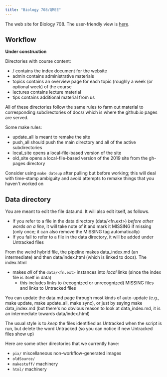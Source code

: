 ```yaml
---
title: "Biology 708/QMEE"
---
```


The web site for Biology 708. The user-friendly view is [here](https://mac-theobio.github.io/QMEE/index.html).

## Workflow

__Under construction__

Directories with course content:
* <repo>/ contains the index document for the website
* admin contains administrative materials
* topics contains an overview page for each topic (roughly a week (or optional week) of the course
* lectures contains lecture material
* tips contains additional material from us

All of these directories follow the same rules to farm out material to corresponding subdirectories of docs/ which is where the github.io pages are served.

Some make rules:
* update_all is meant to remake the site
* push_all should push the main directory and all of the active subdirectories
* local_site opens a local-file-based version of the site
* old_site opens a local-file-based version of the 2019 site from the gh-pages directory

Consider using `make dateup` after pulling but before working; this will deal with time-stamp ambiguity and avoid attempts to remake things that you haven't worked on

## Data directory

You are meant to edit the file data.md. It will also edit itself, as follows.

* If you refer to a file in the data directory (data/<fn.ext>) _before other words on a line_, it will take note of it and mark it MISSING if missing (only once; it can also remove the MISSING tag automatically)
* If you fail to refer to a file in the data directory, it will be added under Untracked files

From the weird hybrid file, the pipeline makes data_index.md (an intermediate) and then data/index.html (which is linked to docs). The index.html
* makes _all_ of the `data/<fn.ext>` instances into _local_ links (since the index file is itself in data)
	* this includes links to (recognized or unrecognized) MISSING files and links to Untracked files

You can update the data.md page through most kinds of auto-update (e.g., make update, make update_all, make sync), or just by saying make data_index.md (but there's no obvious reason to look at data_index.md, it is an intermediate towards data/index.html)

The usual style is to _keep_ the files identified as Untracked when the script is run, but delete the word Untracked (so you can notice if new Untracked files show up)

Here are some other directories that we currently have:

* `pix/`  miscellaneous non-workflow-generated images
* `oldSource/` 
* `makestuff/` machinery
* `html/` machinery

